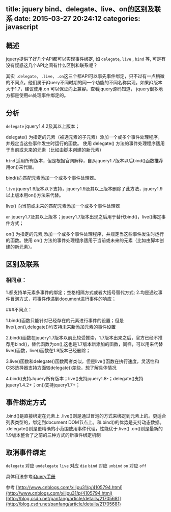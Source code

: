 title: jquery bind、delegate、live、on的区别及联系
date: 2015-03-27 20:24:12
categories: javascript
---

## 概述
jquery提供了好几个API都可以实现事件绑定, 如 `delegate`, `live` , `bind` 等, 可是有没有疑惑这几个API之间有什么区别和联系呢？


其实 `.delegate, .live, .on`这三个都API可以事先事件绑定，只不过有一点稍微的不同点。他们属于jQuery不同时期的同一个功能的不同名称实现。如果jQ版本大于1.7，建议使用.on 可以保证向上兼容。查看jquery源码知道， jquery很多地方都是使用`on`处理事件绑定的。


## 分析

`delegate`
jquery1.4.2及其以上版本；

delegate() 为指定的元素（被选元素的子元素）添加一个或多个事件处理程序，
并规定当这些事件发生时运行的函数。
使用 delegate() 方法的事件处理程序适用于当前或未来的元素（比如由脚本创建的新元素）

`bind`
适用所有版本，但是根据官网解释，自从jquery1.7版本以后bind()函数推荐用on()来代替。

bind()向匹配元素添加一个或多个事件处理器。

`live`
jquery1.9版本以下支持，jquery1.9及其以上版本删除了此方法，jquery1.9以上版本用on()方法来代替。

live() 向当前或未来的匹配元素添加一个或多个事件处理器

`on`
jquery1.7及其以上版本；jquery1.7版本出现之后用于替代bind()，live()绑定事件方式；

on() 为指定的元素,添加一个或多个事件处理程序，并规定当这些事件发生时运行的函数。使用 on() 方法的事件处理程序适用于当前或未来的元素（比如由脚本创建的新元素）。


## 区别及联系

### 相同点：

1.都支持单元素多事件的绑定；空格相隔方式或者大括号替代方式;
2.均是通过事件冒泡方式，将事件传递到document进行事件的响应；

###不同点：

1.bind()函数只能针对已经存在的元素进行事件的设置；但是live(),on(),delegate()均支持未来新添加元素的事件设置

2.bind()函数在jquery1.7版本以前比较受推崇，1.7版本出来之后，官方已经不推荐用bind()，替代函数为on(),这也是1.7版本新添加的函数，同样，可以用来代替live()函数，live()函数在1.9版本已经删除；

3.live()函数和delegate()函数两者类似，但是live()函数在执行速度，灵活性和CSS选择器支持方面较delegate()差些，想了解具体情况

4.bind()支持Jquery所有版本；live()支持jquery1.8-；delegate()支持jquery1.4.2+；on()支持jquery1.7+；


## 事件绑定方式

.bind()是直接绑定在元素上
.live()则是通过冒泡的方式来绑定到元素上的。更适合列表类型的，绑定到document DOM节点上。和.bind()的优势是支持动态数据。
.delegate()则是更精确的小范围使用事件代理，性能优于.live()
.on()则是最新的1.9版本整合了之前的三种方式的新事件绑定机制


## 取消事件绑定

`delegate` 对应 `undelegate`
`live` 对应 `die`
`bind` 对应 `unbind`
`on`  对应 `off`

具体用法参考[jQuery手册](http://hemin.cn/jq/)


参考
[http://www.cnblogs.com/xilipu31/p/4105794.html](http://www.cnblogs.com/xilipu31/p/4105794.html)
[http://blog.csdn.net/panfang/article/details/21705681](http://blog.csdn.net/panfang/article/details/21705681)